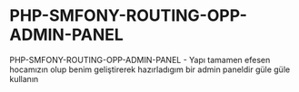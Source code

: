 # PHP-SMFONY-ROUTING-OPP-ADMIN-PANEL
 PHP-SMFONY-ROUTING-OPP-ADMIN-PANEL  -  Yapı tamamen efesen hocamızın olup benim geliştirerek hazırladıgım bir admin paneldir güle güle kullanın 

